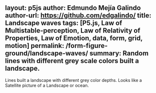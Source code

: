 layout: p5js
author: Edmundo Mejía Galindo
author-url: https://github.com/edgalindo/
title: Landscape waves
tags: [P5.js, Law of Multistable-perception, Law of Relativity of Properties, Law of Emotion, data, form, grid, motion]
permalink: /form-figure-ground/landscape-waves/
summary: Random lines with different grey scale colors built a landscape.
---
Lines built a landscape with different grey color depths. Looks like a Satellite picture of a Landscape or ocean.   
